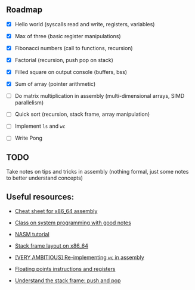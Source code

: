 ## Roadmap

- [x] Hello world (syscalls read and write, registers, variables)

- [x] Max of three (basic register manipulations)

- [x] Fibonacci numbers (call to functions, recursion)

- [x] Factorial (recursion, push pop on stack)

- [x] Filled square on output console (buffers, bss)

- [x] Sum of array (pointer arithmetic)

- [ ] Do matrix multiplication in assembly (multi-dimensional arrays, SIMD parallelism)

- [ ] Quick sort (recursion, stack frame, array manipulation)

- [ ] Implement `ls` and `wc`

- [ ] Write Pong

## TODO

Take notes on tips and tricks in assembly (nothing formal, just some notes to better understand concepts)

## Useful resources:

- [Cheat sheet for x86_64 assembly](https://cs.brown.edu/courses/cs033/docs/guides/x64_cheatsheet.pdf)

- [Class on system programming with good notes](https://cs.lmu.edu/~ray/classes/cdp/)

- [NASM tutorial](https://cs.lmu.edu/~ray/notes/nasmtutorial/)

- [Stack frame layout on x86_64](https://eli.thegreenplace.net/2011/09/06/stack-frame-layout-on-x86-64/)

- [[VERY AMBITIOUS] Re-implementing `wc` in assembly](https://eli.thegreenplace.net/2016/wc-in-x64-assembly/)

- [Floating points instructions and registers](http://rayseyfarth.com/asm/pdf/ch11-floating-point.pdf)

- [Understand the stack frame: push and pop](https://www.cs.uaf.edu/2017/fall/cs301/lecture/09_08_stack.html)
